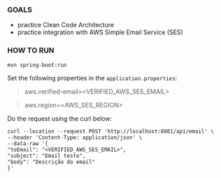 ### GOALS 
- practice Clean Code Architecture
- practice integration with AWS Simple Email Service (SES)

### HOW TO RUN
```
mvn spring-boot:run
```

Set the following properties in the `application.properties`:
> aws.verified-email=<VERIFIED_AWS_SES_EMAIL>

> aws.region=<AWS_SES_REGION>

Do the request using the curl below:
```
curl --location --request POST 'http://localhost:8081/api/email' \
--header 'Content-Type: application/json' \
--data-raw '{
"toEmail": "<VERIFIED_AWS_SES_EMAIL>",
"subject": "Email teste",
"body": "Descrição do email"
}'
```